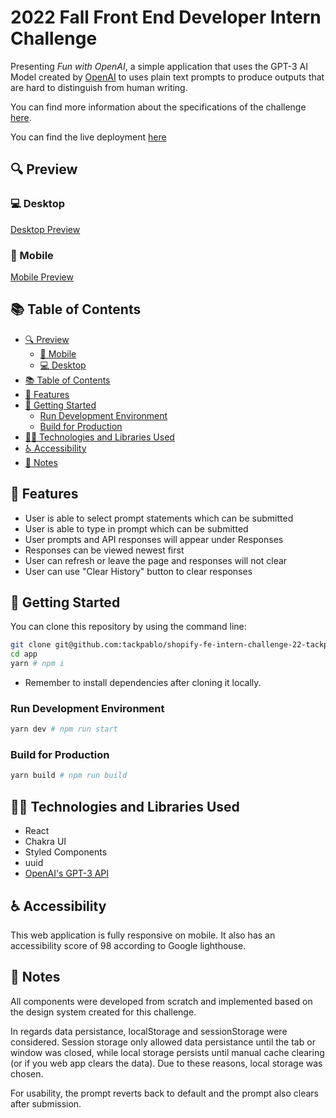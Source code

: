 # 2022 Fall Front End Developer Intern Challenge

Presenting _Fun with OpenAI_, a simple application that uses the GPT-3 AI Model created by [OpenAI](https://openai.com/api/) to uses plain text prompts to produce outputs that are hard to distinguish from human writing.

You can find more information about the specifications of the challenge [here](https://docs.google.com/document/d/1O7mCynsz_cBXkEaCFGSZAuvAOY84QVq35l20xJwjOYg/edit).

You can find the live deployment [here](https://shopify22-pablo-frontend-chal.netlify.app/)

## 🔍 Preview

### 💻 Desktop

[Desktop Preview](src/images/DesktopView.gif)

### 📱 Mobile

[Mobile Preview](src/images/MobileView.gif)

## 📚 Table of Contents

- [🔍 Preview](#-preview)
  - [📱 Mobile](#-mobile)
  - [💻 Desktop](#-desktop)
- [📚 Table of Contents](#-table-of-contents)
- [🚀 Features](#-features)
- [🔧 Getting Started](#-getting-started)
  - [Run Development Environment](#run-development-environment)
  - [Build for Production](#build-for-production)
- [👩‍💻 Technologies and Libraries Used](#-technologies-and-libraries-used)
- [♿ Accessibility](#-accessibility)
- [📝 Notes](#-notes)

## 🚀 Features

- User is able to select prompt statements which can be submitted
- User is able to type in prompt which can be submitted
- User prompts and API responses will appear under Responses
- Responses can be viewed newest first
- User can refresh or leave the page and responses will not clear
- User can use "Clear History" button to clear responses

## 🔧 Getting Started

You can clone this repository by using the command line:

```bash
git clone git@github.com:tackpablo/shopify-fe-intern-challenge-22-tackpablo.git app
cd app
yarn # npm i
```

- Remember to install dependencies after cloning it locally.

### Run Development Environment

```bash
yarn dev # npm run start
```

### Build for Production

```bash
yarn build # npm run build
```

## 👩‍💻 Technologies and Libraries Used

- React
- Chakra UI
- Styled Components
- uuid
- [OpenAI's GPT-3 API](https://openai.com/api/)

## ♿ Accessibility

This web application is fully responsive on mobile. It also has an accessibility score of 98 according to Google lighthouse.

## 📝 Notes

All components were developed from scratch and implemented based on the design system created for this challenge.

In regards data persistance, localStorage and sessionStorage were considered. Session storage only allowed data persistance until the tab or window was closed, while local storage persists until manual cache clearing (or if you web app clears the data). Due to these reasons, local storage was chosen.

For usability, the prompt reverts back to default and the prompt also clears after submission.
